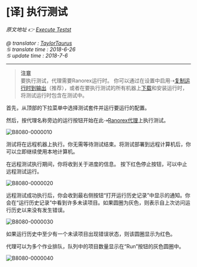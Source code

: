 # [译] 执行测试

*原文地址 👉 [Execute Testst][0]*

*@ translator : [TaylorTaurus](https://github.com/taylortaurus)*    
*♋ translate time : 2018-6-26*    
*♋ update time : 2018-7-6*  

---

> **注意**  
> 要执行测试，代理需要Ranorex运行时。 你可以通过在设置中启用⇢[复制运行时到输出][1]（推荐），或者在要执行测试的所有机器上[下载][2]和安装运行时，将测试运行时包含在测试中。

首先，从顶部的下拉菜单中选择测试套件并运行要运行的配置。

然后，按代理名称旁边的运行按钮开始在此⇢[Ranorex代理][3]上执行测试。

![B8080-0000010](https://gitee.com/taylortaurus/RX_UserGuide_GitBook_Picbed/raw/master/RanorexRemote/B8080-0000010.png)  

测试将在远程机器上执行。你无需等待测试结束。将测试部署到远程计算机后，你可以立即继续使用本地计算机。

在远程测试执行期间，你将收到关于进度的信息。 按下红色停止按钮，可以中止远程测试运行。

![B8080-0000020](https://gitee.com/taylortaurus/RX_UserGuide_GitBook_Picbed/raw/master/RanorexRemote/B8080-0000020.png)  

远程测试成功执行后，你会收到最右侧按钮“打开运行历史记录”中显示的通知。你会在“运行历史记录”中看到许多未读项目。如果圆圈为灰色，则表示自上次访问运行历史以来没有发生错误。

![B8080-0000030](https://gitee.com/taylortaurus/RX_UserGuide_GitBook_Picbed/raw/master/RanorexRemote/B8080-0000030.png)

如果运行历史中至少有一个未读项目出现错误状态，则该圆圈显示为红色。

代理可以为多个作业排队，队列中的项目数量显示在“Run”按钮的灰色圆圈中。

![B8080-0000040](https://gitee.com/taylortaurus/RX_UserGuide_GitBook_Picbed/raw/master/RanorexRemote/B8080-0000040.png)

[0]: https://www.ranorex.com/help/latest/ranorex-studio-advanced/ranorex-remote/executing-tests/
[1]: ..\\..\\..\\ranorex-studio-system-details\Settings_and_configuration\[译]Ranorex录制器设置.html
[2]: https://www.ranorex.com/download-archive/
[3]: .\[译]Ranorex代理.html




